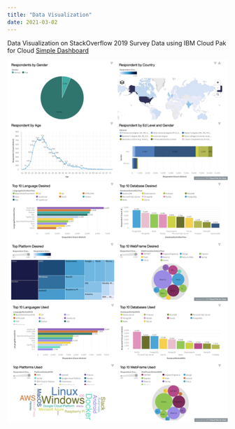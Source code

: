 ```yaml
---
title: "Data Visualization"
date: 2021-03-02
---
```



 Data Visualization on StackOverflow 2019 Survey Data using IBM Cloud Pak for Cloud
[Simple Dashboard](https://jp-tok.dataplatform.cloud.ibm.com/dashboards/c08bd2e2-50c3-40d7-8cb7-4fa0fac5a273/view/7520f61e14ac0ff24aeabde407ca7d037d347059b7bbd151d1827b495e352597f36941c0c82e4852dc165336a2e5125dcd)


 ![Dashboard1](/assets/images/Dashboard1.png)
 ![Dashboard2](/assets/images/Dashboard2.png)
 ![Dashboard3](/assets/images/Dashboard3.png)


